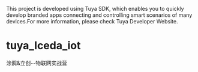 This project is developed using Tuya SDK, which enables you to quickly develop branded apps connecting and controlling smart scenarios of many devices.For more information, please check Tuya Developer Website.

# tuya_lceda_iot
涂鸦&amp;立创--物联网实战营

